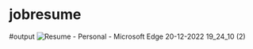# jobresume
#output
![Resume - Personal - Microsoft​ Edge 20-12-2022 19_24_10 (2)](https://user-images.githubusercontent.com/120176182/208684050-e6296ba9-8b06-474f-989c-0ec8a90d152d.png)
